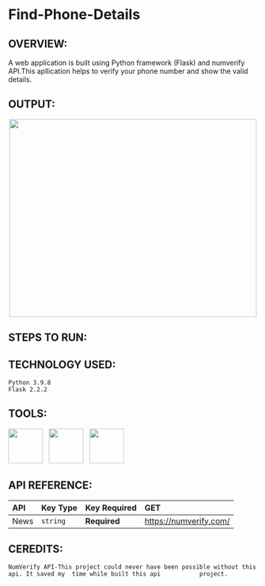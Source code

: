 # Find-Phone-Details
  
## OVERVIEW:
   A web application is built using Python framework (Flask) and numverify API.This apllication helps to verify your phone          number and show the valid details.
## OUTPUT:
   <P align="center"><img src="https://user-images.githubusercontent.com/122221586/223654976-0c625bc5-02c7-49b9-a009-09deafdc81af.png" width="500" height="400">

## STEPS TO RUN:

## TECHNOLOGY USED:
    Python 3.9.8
    Flask 2.2.2

## TOOLS:
   <p><img src="https://user-images.githubusercontent.com/125151906/220073302-61e5bb1b-d55e-453f-9c1e-3cd0bd64e4f2.png" width="70" height="70">&nbsp;&nbsp;
<img src="https://encrypted-tbn0.gstatic.com/images?q=tbn:ANd9GcQpngGRjYX1ca7qAADU3K6eGLj7ShQE3L2otdzfryl_Y9Ht2QRoQKYQbsXd36XIxMbYOw0&usqp=CAU" width="70" height="70">&nbsp;&nbsp;
<img src="https://encrypted-tbn0.gstatic.com/images?q=tbn:ANd9GcRihXU8PH96OIWZ9RrD1-alJOeIOuv4yc2jH6CLmHyCJuuxg6vK-Xn05tXIrN4g0YhVM7U&usqp=CAU" width="70" height="70">&nbsp;&nbsp;</p>

## API REFERENCE:

   | API          |  Key Type    | Key Required     |      GET 	           |
   | :--------    | :------- 	   | :--------------- |:---------------      |
   | News 	      | `string` 	   | **Required**     |https://numverify.com/|
   
## CEREDITS:
    NumVerify API-This project could never have been possible without this api. It saved my  time while built this api           project.
